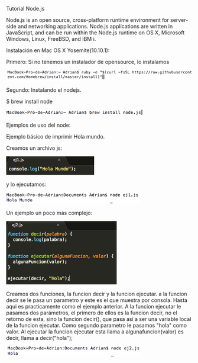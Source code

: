 Tutorial Node.js


Node.js is an open source, cross-platform runtime environment for server-side and networking applications. Node.js applications are written in JavaScript, and can be run within the Node.js runtime on OS X, Microsoft Windows, Linux, FreeBSD, and IBM i.

Instalación en Mac OS X Yosemite(10.10.1):

Primero: Si no tenemos un instalador de opensource, lo instalamos 

![alt tag](https://raw.githubusercontent.com/alu0100614220/NodeJS_Tutorial/master/01.png)

Segundo: Instalando el nodejs.

$ brew install node

![alt tag](https://raw.githubusercontent.com/alu0100614220/NodeJS_Tutorial/master/02.png)


Ejemplos de uso del node:

Ejemplo básico de imprimir Hola mundo.

Creamos un archivo js:

![alt tag](https://raw.githubusercontent.com/alu0100614220/NodeJS_Tutorial/master/ej1.png)

y lo ejecutamos:

![alt tag](https://raw.githubusercontent.com/alu0100614220/NodeJS_Tutorial/master/03.png)

Un ejemplo un poco más complejo:

![alt tag](https://raw.githubusercontent.com/alu0100614220/NodeJS_Tutorial/master/ej2.png)

Creamos dos funciones, la funcion decir y la funcion ejecutar.
a la funcion decir se le pasa un parametro y este es el que muestra por consola.
Hasta aqui es practicamente como el ejemplo anterior.
A la funcion ejecutar le pasamos dos parámetros, el primero de ellos es la funcion decir, no el retorno de esta, sino la funcion decir(), que pasa así a ser una variable local de la funcion ejecutar. Como segundo parametro le pasamos "hola" como valor. Al ejecutar la funcion ejecutar esta llama a algunafuncion(valor) es decir, llama a decir("hola");

![alt tag](https://raw.githubusercontent.com/alu0100614220/NodeJS_Tutorial/master/04.png)


